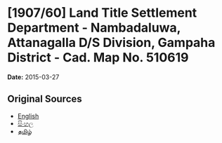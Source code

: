 # [1907/60] Land Title Settlement Department - Nambadaluwa, Attanagalla D/S Division, Gampaha District - Cad. Map No. 510619

**Date:** 2015-03-27

## Original Sources

- [English](https://documents.gov.lk/view/extra-gazettes/2015/3/1907-60_E.pdf)
- [සිංහල](https://documents.gov.lk/view/extra-gazettes/2015/3/1907-60_S.pdf)
- [தமிழ்](https://documents.gov.lk/view/extra-gazettes/2015/3/1907-60_T.pdf)

